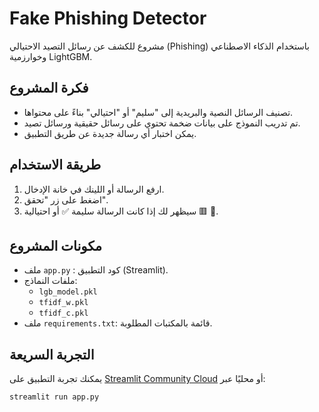 # Fake Phishing Detector

مشروع للكشف عن رسائل التصيد الاحتيالي (Phishing) باستخدام الذكاء الاصطناعي وخوارزمية LightGBM.

## فكرة المشروع
- تصنيف الرسائل النصية والبريدية إلى "سليم" أو "احتيالي" بناءً على محتواها.
- تم تدريب النموذج على بيانات ضخمة تحتوي على رسائل حقيقية ورسائل تصيد.
- يمكن اختبار أي رسالة جديدة عن طريق التطبيق.

## طريقة الاستخدام
1. ارفع الرسالة أو اللينك في خانة الإدخال.
2. اضغط على زر "تحقق".
3. سيظهر لك إذا كانت الرسالة سليمة ✅ أو احتيالية 🟥 👾.

## مكونات المشروع
- ملف `app.py` : كود التطبيق (Streamlit).
- ملفات النماذج:  
  - `lgb_model.pkl`
  - `tfidf_w.pkl`
  - `tfidf_c.pkl`
- ملف `requirements.txt`: قائمة بالمكتبات المطلوبة.

## التجربة السريعة
يمكنك تجربة التطبيق على [Streamlit Community Cloud](https://streamlit.io/cloud) أو محليًا عبر:
```bash
streamlit run app.py

